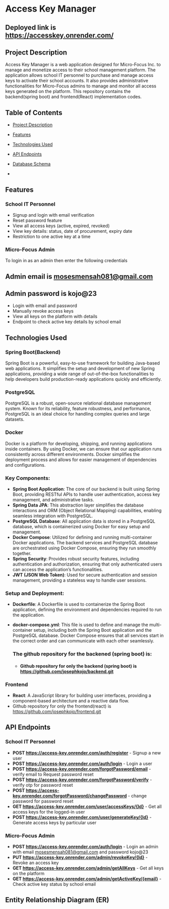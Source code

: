 # Access Key Manager
## Deployed link is https://accesskey.onrender.com/
## Project Description

Access Key Manager is a web application designed for Micro-Focus Inc. to manage and monetize access to their school management platform. The application allows school IT personnel to purchase and manage access keys to activate their school accounts. It also provides administrative functionalities for Micro-Focus admins to manage and monitor all access keys generated on the platform. This repository contains the backend(spring boot) and frontend(React) implementation codes.
## Table of Contents
- [Project Description](#project-description)
- [Features](#features)
- [Technologies Used](#technologies-used)
- [API Endpoints](#api-endpoints)
- [Database Schema](#database-schema)

- 

## Features
### School IT Personnel
- Signup and login with email verification
- Reset password feature
- View all access keys (active, expired, revoked)
- View key details: status, date of procurement, expiry date
- Restriction to one active key at a time

### Micro-Focus Admin 
To login in as an admin  then enter the following credentials 
## Admin email is mosesmensah081@gmail.com
## Admin password is kojo@23
- Login with email and password
- Manually revoke access keys
- View all keys on the platform with details
- Endpoint to check active key details by school email

## Technologies Used
 

### Spring Boot(Backend)
Spring Boot is a powerful, easy-to-use framework for building Java-based web applications. It simplifies the setup and development of new Spring applications, providing a wide range of out-of-the-box functionalities to help developers build production-ready applications quickly and efficiently.

### PostgreSQL
PostgreSQL is a robust, open-source relational database management system. Known for its reliability, feature robustness, and performance, PostgreSQL is an ideal choice for handling complex queries and large datasets.

### Docker
Docker is a platform for developing, shipping, and running applications inside containers. By using Docker, we can ensure that our application runs consistently across different environments. Docker simplifies the deployment process and allows for easier management of dependencies and configurations.

### Key Components:
- **Spring Boot Application**: The core of our backend is built using Spring Boot, providing RESTful APIs to handle user authentication, access key management, and administrative tasks.
- **Spring Data JPA**: This abstraction layer simplifies the database interactions and ORM (Object Relational Mapping) capabilities, enabling seamless integration with PostgreSQL.
- **PostgreSQL Database**: All application data is stored in a PostgreSQL database, which is containerized using Docker for easy setup and management.
- **Docker Compose**: Utilized for defining and running multi-container Docker applications. The backend services and PostgreSQL database are orchestrated using Docker Compose, ensuring they run smoothly together.
- **Spring Security**: Provides robust security features, including authentication and authorization, ensuring that only authenticated users can access the application’s functionalities.
- **JWT (JSON Web Token)**: Used for secure authentication and session management, providing a stateless way to handle user sessions.

### Setup and Deployment:
- **Dockerfile**: A Dockerfile is used to containerize the Spring Boot application, defining the environment and dependencies required to run the application.
- **docker-compose.yml**: This file is used to define and manage the multi-container setup, including both the Spring Boot application and the PostgreSQL database. Docker Compose ensures that all services start in the correct order and can communicate with each other seamlessly.

  ### The  github repository for the backened (spring boot) is:
  - #### Github repository for only the backend (spring boot) is https://github.com/josephkojo/backend.git


### Frontend
- **React**: A JavaScript library for building user interfaces, providing a component-based architecture and a reactive data flow.
- Github repository for only the frontend(react) is https://github.com/josephkojo/frontend.git


## API Endpoints

### School IT Personnel
- **POST https://access-key.onrender.com/auth/register** - Signup a new user
- **POST https://access-key.onrender.com/auth/login** - Login a user
- **POST https://access-key.onrender.com/forgotPassword/email** - verify email to  Request password reset
-  **POST https://access-key.onrender.com/forgotPassword/verify** - verify otp for password reset
-  **POST https://access-key.onrender.com/forgotPassword/changePassword** - change password  for password reset
- **GET https://access-key.onrender.com/user/accessKeys/{Id}** - Get all access keys for the logged-in user
- **POST https://access-key.onrender.com/user/generateKey/{Id}** - Generate access keys by particular user

### Micro-Focus Admin
- **POST https://access-key.onrender.com/auth/login** - Login an admin with email mosesmensah081@gmail.com  and password  kojo@23
- **PUT https://access-key.onrender.com/admin/revokeKey/{Id}** - Revoke an access key
- **GET https://access-key.onrender.com/admin/getAllKeys** - Get all keys on the platform
- **GET https://access-key.onrender.com/admin/getActiveKey/{email}** - Check active key status by school email



## Entity Relationship Diagram (ER)

    



